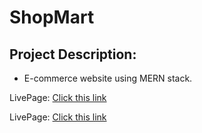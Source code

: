 # ShopMart

## Project Description: 
- E-commerce website using MERN stack.


LivePage: <a href="https://shop-mart-wg72.onrender.com">Click this link</a>


LivePage: <a href="https://ecoms-mern.onrender.com">Click this link</a>


